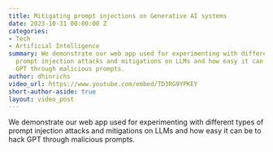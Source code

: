 ```yaml
---
title: Mitigating prompt injections on Generative AI systems
date: 2023-10-31 00:00:00 Z
categories:
- Tech
- Artificial Intelligence
summary: We demonstrate our web app used for experimenting with different types of
  prompt injection attacks and mitigations on LLMs and how easy it can be to hack
  GPT through malicious prompts.
author: dhinrichs
video_url: https://www.youtube.com/embed/TD3RG9YPKEY
short-author-aside: true
layout: video_post
---
```


We demonstrate our web app used for experimenting with different types of prompt injection attacks and mitigations on LLMs and how easy it can be to hack GPT through malicious prompts.
